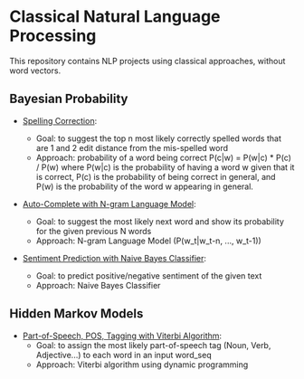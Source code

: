 # Classical Natural Language Processing

This repository contains NLP projects using classical approaches, without word vectors.

## Bayesian Probability

* [Spelling Correction](https://github.com/msfchen/classical_nlp/tree/master/spellcorrect): 
  - Goal: to suggest the top n most likely correctly spelled words that are 1 and 2 edit distance from the mis-spelled word 
  - Approach: probability of a word being correct P(c|w) = P(w|c) * P(c) / P(w) where P(w|c) is the probability of having a word w given that it is correct, P(c) is the probability of being correct in general, and P(w) is the probability of the word w appearing in general.

* [Auto-Complete with N-gram Language Model](https://github.com/msfchen/classical_nlp/tree/master/autocomplete): 
  - Goal: to suggest the most likely next word and show its probability for the given previous N words 
  - Approach: N-gram Language Model (P(w_t|w_t-n, ..., w_t-1))

* [Sentiment Prediction with Naive Bayes Classifier](https://github.com/msfchen/classical_nlp/tree/master/sentimentpred):
  - Goal: to predict positive/negative sentiment of the given text
  - Approach: Naive Bayes Classifier
  
## Hidden Markov Models

* [Part-of-Speech, POS, Tagging with Viterbi Algorithm](https://github.com/msfchen/classical_nlp/tree/master/postaghmm): 
  - Goal: to assign the most likely part-of-speech tag (Noun, Verb, Adjective...) to each word in an input word_seq
  - Approach: Viterbi algorithm using dynamic programming

  